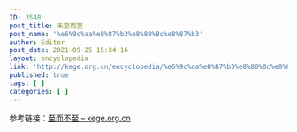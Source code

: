 ```yaml
---
ID: 3548
post_title: 未至而至
post_name: '%e6%9c%aa%e8%87%b3%e8%80%8c%e8%87%b3'
author: Editor
post_date: 2021-09-25 15:34:16
layout: encyclopedia
link: 'http://kege.org.cn/encyclopedia/%e6%9c%aa%e8%87%b3%e8%80%8c%e8%87%b3'
published: true
tags: [ ]
categories: [ ]
---
```

参考链接：<a href="http://kege.org.cn/encyclopedia/%e8%87%b3%e8%80%8c%e4%b8%8d%e8%87%b3">至而不至 – kege.org.cn</a>